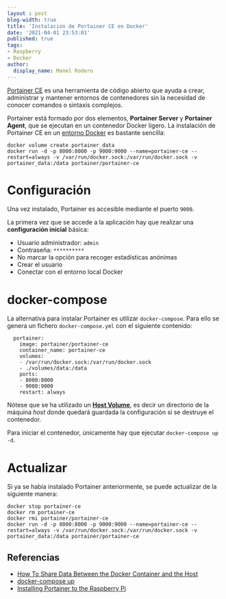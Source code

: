 ```yaml
---
layout : post
blog-width: true
title: 'Instalación de Portainer CE en Docker'
date: '2021-04-01 23:53:01'
published: true
tags:
- Raspberry
- Docker
author:
  display_name: Manel Rodero
---
```


[Portainer CE](https://www.portainer.io/products/community-edition) es una herramienta de código abierto que ayuda a crear, administrar y mantener entornos de contenedores sin la necesidad de conocer comandos o sintaxis complejos.

Portainer está formado por dos elementos, **Portainer Server** y **Portainer Agent**, que se ejecutan en un contenedor Docker ligero. La instalación de Portainer CE en un [entorno Docker](https://documentation.portainer.io/v2.0/deploy/ceinstalldocker/) es bastante sencilla:

```
docker volume create portainer_data
docker run -d -p 8000:8000 -p 9000:9000 --name=portainer-ce --restart=always -v /var/run/docker.sock:/var/run/docker.sock -v portainer_data:/data portainer/portainer-ce
```

# Configuración

Una vez instalado, Portainer es accesible mediante el puerto `9000`.

La primera vez que se accede a la aplicación hay que realizar una **configuración inicial** básica:

* Usuario administrador: `admin`
* Contraseña: `**********`
* No marcar la opción para recoger estadísticas anónimas
* Crear el usuario
* Conectar con el entorno local Docker

# docker-compose

La alternativa para instalar Portainer es utilizar `docker-compose`. Para ello se genera un fichero `docker-compose.yml` con el siguiente contenido:

```
  portainer:
    image: portainer/portainer-ce
    container_name: portainer-ce
    volumes:
    - /var/run/docker.sock:/var/run/docker.sock
    - ./volumes/data:/data
    ports:
    - 8000:8000
    - 9000:9000
    restart: always
```

Nótese que se ha utilizado un [**Host Volume**](https://www.digitalocean.com/community/tutorials/how-to-share-data-between-the-docker-container-and-the-host), es decir un directorio de la máquina _host_ donde quedará guardada la configuración si se destruye el contenedor.

Para iniciar el contenedor, únicamente hay que ejecutar `docker-compose up -d`.

# Actualizar

Si ya se había instalado Portainer anteriormente, se puede actualizar de la siguiente manera:

```
docker stop portainer-ce
docker rm portainer-ce
docker rmi portainer/portainer-ce
docker run -d -p 8000:8000 -p 9000:9000 --name=portainer-ce --restart=always -v /var/run/docker.sock:/var/run/docker.sock -v portainer_data:/data portainer/portainer-ce
```

## Referencias

* [How To Share Data Between the Docker Container and the Host](https://www.digitalocean.com/community/tutorials/how-to-share-data-between-the-docker-container-and-the-host)
* [docker-compose up](https://docs.docker.com/compose/reference/up/)
* [Installing Portainer to the Raspberry Pi](https://pimylifeup.com/raspberry-pi-portainer/)
